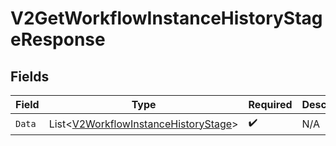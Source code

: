 # V2GetWorkflowInstanceHistoryStageResponse


## Fields

| Field                                                                                             | Type                                                                                              | Required                                                                                          | Description                                                                                       |
| ------------------------------------------------------------------------------------------------- | ------------------------------------------------------------------------------------------------- | ------------------------------------------------------------------------------------------------- | ------------------------------------------------------------------------------------------------- |
| `Data`                                                                                            | List<[V2WorkflowInstanceHistoryStage](../../Models/Components/V2WorkflowInstanceHistoryStage.md)> | :heavy_check_mark:                                                                                | N/A                                                                                               |